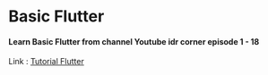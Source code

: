 # Basic Flutter

#### Learn Basic Flutter from channel Youtube idr corner episode 1 - 18
Link : [Tutorial Flutter](https://youtube.com/playlist?list=PL0-7Xi0GB3teRqkuBusUEcVrP6OlYpD9w&si=1p5Jg7hBk7md7Re4)